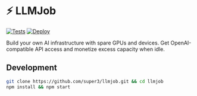 # ⚡ LLMJob

[![Tests](https://github.com/super3/llmjob/actions/workflows/test.yml/badge.svg)](https://github.com/super3/llmjob/actions/workflows/test.yml)
[![Deploy](https://github.com/super3/llmjob/actions/workflows/railway-deploy.yml/badge.svg)](https://github.com/super3/llmjob/actions/workflows/railway-deploy.yml)

Build your own AI infrastructure with spare GPUs and devices. Get OpenAI-compatible API access and monetize excess capacity when idle.

## Development

```bash
git clone https://github.com/super3/llmjob.git && cd llmjob
npm install && npm start
```